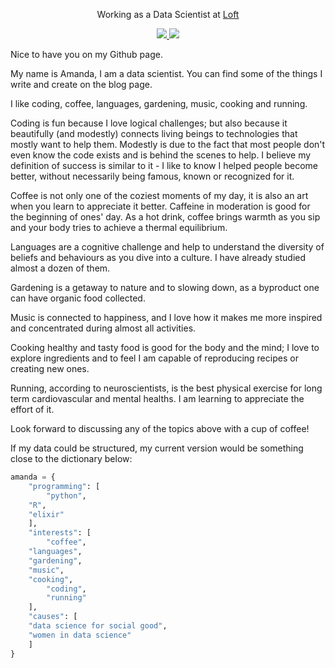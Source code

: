 <p align='center'> Working as a Data Scientist at <a href="http://loft.com.br"> Loft </a></p>

<p align="center">
    <a href="https://linkedin.com/in/amanda-ferraboli/">
            <img src="https://img.shields.io/badge/-amanda.ferraboli-0077B5?style=flat&logo=Linkedin&logoColor=white"/>
    </a>
    <a href="https://medium.com/@amanda.ferraboli">
	<img src="https://img.shields.io/badge/-amanda.ferraboli-black?style=flat&logo=Medium&logoColor=white"/>
    </a>
</p>



Nice to have you on my Github page. 

My name is Amanda, I am a data scientist. You can find some of the things I write and create on the blog page. 

I like coding, coffee, languages, gardening, music, cooking and running.

Coding is fun because I love logical challenges; but also because it beautifully (and modestly) connects living beings to technologies that mostly want to help them. Modestly is due to the fact that most people don't even know the code exists and is behind the scenes to help. I believe my definition of success is similar to it - I like to know I helped people become better, without necessarily being famous, known or recognized for it. 

Coffee is not only one of the coziest moments of my day, it is also an art when you learn to appreciate it better. Caffeine in moderation is good for the beginning of ones' day. As a hot drink, coffee brings warmth as you sip and your body tries to achieve a thermal equilibrium.

Languages are a cognitive challenge and help to understand the diversity of beliefs and behaviours as you dive into a culture. I have already studied almost a dozen of them. 

Gardening is a getaway to nature and to slowing down, as a byproduct one can have organic food collected. 

Music is connected to happiness, and I love how it makes me more inspired and concentrated during almost all activities.

Cooking healthy and tasty food is good for the body and the mind; I love to explore ingredients and to feel I am capable of reproducing recipes or creating new ones.

Running, according to neuroscientists, is the best physical exercise for long term cardiovascular and mental healths. I am learning to appreciate the effort of it.


Look forward to discussing any of the topics above with a cup of coffee!


If my data could be structured, my current version would be something close to the dictionary below:

```python
amanda = {
    "programming": [
    	"python",
	"R", 
	"elixir"
    ],
    "interests": [
        "coffee",
	"languages", 
	"gardening", 
	"music",
	"cooking",
        "coding",
        "running"
    ],
    "causes": [
	"data science for social good", 
	"women in data science"
    ]
}
```
